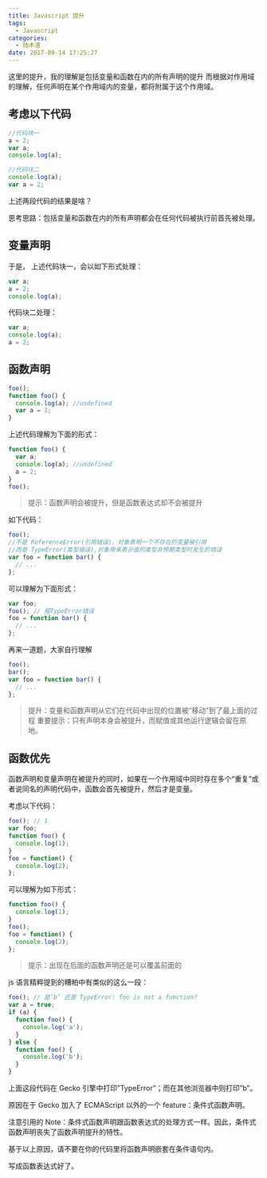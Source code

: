 ```yaml
---
title: Javascript 提升
tags:
  - Javascript
categories:
  - 技术渣
date: 2017-09-14 17:25:27
---
```


这里的提升，我的理解是包括变量和函数在内的所有声明的提升
而根据对作用域的理解，任何声明在某个作用域内的变量，都将附属于这个作用域。

## 考虑以下代码

```javascript
//代码块一
a = 2;
var a;
console.log(a);

//代码块二
console.log(a);
var a = 2;
```

上述两段代码的结果是啥？

思考思路：包括变量和函数在内的所有声明都会在任何代码被执行前首先被处理。

## 变量声明

于是， 上述代码块一，会以如下形式处理：

```javascript
var a;
a = 2;
console.log(a);
```

代码块二处理：

```javascript
var a;
console.log(a);
a = 2;
```

## 函数声明

```javascript
foo();
function foo() {
  console.log(a); //undefined
  var a = 2;
}
```

<!-- more -->

上述代码理解为下面的形式：

```javascript
function foo() {
  var a;
  console.log(a); //undefined
  a = 2;
}
foo();
```

> 提示：函数声明会被提升，但是函数表达式却不会被提升

如下代码：

```javascript
foo();
//不是 ReferenceError(引用错误)，对象表明一个不存在的变量被引用
//而是 TypeError(类型错误),对象用来表示值的类型非预期类型时发生的错误
var foo = function bar() {
  // ...
};
```

可以理解为下面形式：

```javascript
var foo;
foo(); // 报TypeError错误
foo = function bar() {
  // ...
};
```

再来一道题，大家自行理解

```javascript
foo();
bar();
var foo = function bar() {
  // ...
};
```

> 提升：变量和函数声明从它们在代码中出现的位置被“移动”到了最上面的过程
> 重要提示：只有声明本身会被提升，而赋值或其他运行逻辑会留在原地。

## 函数优先

函数声明和变量声明在被提升的同时，如果在一个作用域中同时存在多个“重复”或者说同名的声明代码中，函数会首先被提升，然后才是变量。

考虑以下代码：

```javascript
foo(); // 1
var foo;
function foo() {
  console.log(1);
}
foo = function() {
  console.log(2);
};
```

可以理解为如下形式：

```javascript
function foo() {
  console.log(1);
}
foo();
foo = function() {
  console.log(2);
};
```

> 提示：出现在后面的函数声明还是可以覆盖前面的

js 语言精粹提到的糟粕中有类似的这么一段：

```javascript
foo(); // 是‘b’ 还是 TypeError: foo is not a function?
var a = true;
if (a) {
  function foo() {
    console.log('a');
  }
} else {
  function foo() {
    console.log('b');
  }
}
```

上面这段代码在 Gecko 引擎中打印”TypeError”；而在其他浏览器中则打印”b”。

原因在于 Gecko 加入了 ECMAScript 以外的一个 feature：条件式函数声明。

注意引用的 Note：条件式函数声明跟函数表达式的处理方式一样。因此，条件式函数声明丧失了函数声明提升的特性。

基于以上原因，请不要在你的代码里将函数声明嵌套在条件语句内。

写成函数表达式好了。
